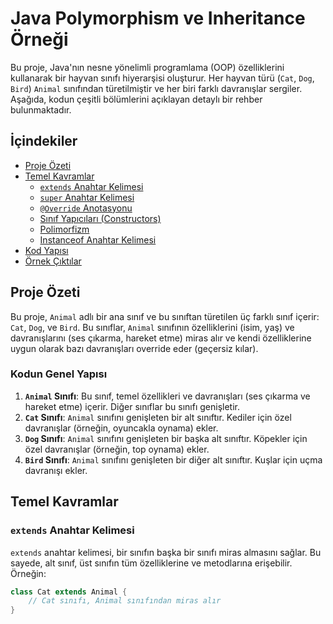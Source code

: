 # Java Polymorphism ve Inheritance Örneği

Bu proje, Java'nın nesne yönelimli programlama (OOP) özelliklerini kullanarak bir hayvan sınıfı hiyerarşisi oluşturur. Her hayvan türü (`Cat`, `Dog`, `Bird`) `Animal` sınıfından türetilmiştir ve her biri farklı davranışlar sergiler. Aşağıda, kodun çeşitli bölümlerini açıklayan detaylı bir rehber bulunmaktadır.

## İçindekiler
- [Proje Özeti](#proje-özeti)
- [Temel Kavramlar](#temel-kavramlar)
    - [`extends` Anahtar Kelimesi](#extends-anahtar-kelimesi)
    - [`super` Anahtar Kelimesi](#super-anahtar-kelimesi)
    - [`@Override` Anotasyonu](#override-anotasyonu)
    - [Sınıf Yapıcıları (Constructors)](#sınıf-yapıcıları-constructors)
    - [Polimorfizm](#polimorfizm)
    - [Instanceof Anahtar Kelimesi](#instanceof-anahtar-kelimesi)
- [Kod Yapısı](#kod-yapısı)
- [Örnek Çıktılar](#örnek-çıkıtalar)

## Proje Özeti

Bu proje, `Animal` adlı bir ana sınıf ve bu sınıftan türetilen üç farklı sınıf içerir: `Cat`, `Dog`, ve `Bird`. Bu sınıflar, `Animal` sınıfının özelliklerini (isim, yaş) ve davranışlarını (ses çıkarma, hareket etme) miras alır ve kendi özelliklerine uygun olarak bazı davranışları override eder (geçersiz kılar).

### Kodun Genel Yapısı

1. **`Animal` Sınıfı**: Bu sınıf, temel özellikleri ve davranışları (ses çıkarma ve hareket etme) içerir. Diğer sınıflar bu sınıfı genişletir.
2. **`Cat` Sınıfı**: `Animal` sınıfını genişleten bir alt sınıftır. Kediler için özel davranışlar (örneğin, oyuncakla oynama) ekler.
3. **`Dog` Sınıfı**: `Animal` sınıfını genişleten bir başka alt sınıftır. Köpekler için özel davranışlar (örneğin, top oynama) ekler.
4. **`Bird` Sınıfı**: `Animal` sınıfını genişleten bir diğer alt sınıftır. Kuşlar için uçma davranışı ekler.

## Temel Kavramlar

### `extends` Anahtar Kelimesi

`extends` anahtar kelimesi, bir sınıfın başka bir sınıfı miras almasını sağlar. Bu sayede, alt sınıf, üst sınıfın tüm özelliklerine ve metodlarına erişebilir. Örneğin:

```java
class Cat extends Animal {
    // Cat sınıfı, Animal sınıfından miras alır
}








